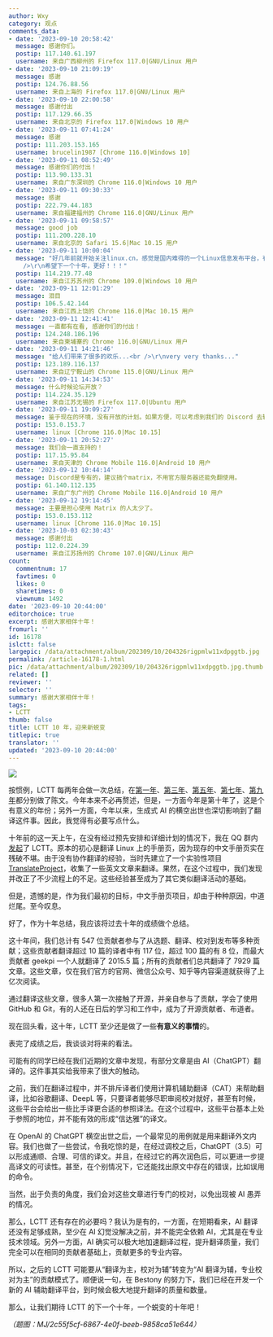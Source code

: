 ```yaml
---
author: Wxy
category: 观点
comments_data:
- date: '2023-09-10 20:58:42'
  message: 感谢你们。
  postip: 117.140.61.197
  username: 来自广西柳州的 Firefox 117.0|GNU/Linux 用户
- date: '2023-09-10 21:09:19'
  message: 感谢
  postip: 124.76.88.56
  username: 来自上海的 Firefox 117.0|GNU/Linux 用户
- date: '2023-09-10 22:00:58'
  message: 感谢付出
  postip: 117.129.66.35
  username: 来自北京的 Firefox 117.0|Windows 10 用户
- date: '2023-09-11 07:41:24'
  message: 感谢
  postip: 111.203.153.165
  username: brucelin1987 [Chrome 116.0|Windows 10]
- date: '2023-09-11 08:52:49'
  message: 感谢你们的付出！
  postip: 113.90.133.31
  username: 来自广东深圳的 Chrome 116.0|Windows 10 用户
- date: '2023-09-11 09:30:33'
  message: 感谢
  postip: 222.79.44.183
  username: 来自福建福州的 Chrome 116.0|GNU/Linux 用户
- date: '2023-09-11 09:58:57'
  message: good job
  postip: 111.200.228.10
  username: 来自北京的 Safari 15.6|Mac 10.15 用户
- date: '2023-09-11 10:00:04'
  message: "好几年前就开始关注linux.cn，感觉是国内难得的一个Linux信息发布平台，有行业新闻，有技术分享，很不错。最赞的是，一开始一篇文章下面几乎没有评论，到现在很多发布的文章下面有读者热情的讨论和分享；潜移默化中，增加了交流和群体归宿感。<br
    />\r\n希望下一个十年，更好！！！"
  postip: 114.219.77.48
  username: 来自江苏苏州的 Chrome 109.0|Windows 10 用户
- date: '2023-09-11 12:01:29'
  message: 泪目
  postip: 106.5.42.144
  username: 来自江西上饶的 Chrome 116.0|Mac 10.15 用户
- date: '2023-09-11 12:41:41'
  message: 一直都有在看, 感谢你们的付出！
  postip: 124.248.186.196
  username: 来自柬埔寨的 Chrome 116.0|GNU/Linux 用户
- date: '2023-09-11 14:21:46'
  message: "给人们带来了很多的欢乐...<br />\r\nvery very thanks..."
  postip: 123.189.116.137
  username: 来自辽宁鞍山的 Chrome 115.0|GNU/Linux 用户
- date: '2023-09-11 14:34:53'
  message: 什么时候论坛开放？
  postip: 114.224.35.129
  username: 来自江苏无锡的 Firefox 117.0|Ubuntu 用户
- date: '2023-09-11 19:09:27'
  message: 鉴于现在的环境，没有开放的计划。如果方便，可以考虑到我们的 Discord 去转转。
  postip: 153.0.153.7
  username: linux [Chrome 116.0|Mac 10.15]
- date: '2023-09-11 20:52:27'
  message: 我们会一直支持的！
  postip: 117.15.95.84
  username: 来自天津的 Chrome Mobile 116.0|Android 10 用户
- date: '2023-09-12 10:44:14'
  message: Discord是专有的，建议搞个matrix，不用官方服务器还能免翻使用。
  postip: 61.140.112.135
  username: 来自广东广州的 Chrome Mobile 116.0|Android 10 用户
- date: '2023-09-12 19:14:45'
  message: 主要是担心使用 Matrix 的人太少了。
  postip: 153.0.153.112
  username: linux [Chrome 116.0|Mac 10.15]
- date: '2023-10-03 02:30:43'
  message: 感谢付出
  postip: 112.0.224.39
  username: 来自江苏扬州的 Chrome 107.0|GNU/Linux 用户
count:
  commentnum: 17
  favtimes: 0
  likes: 0
  sharetimes: 0
  viewnum: 1492
date: '2023-09-10 20:44:00'
editorchoice: true
excerpt: 感谢大家相伴十年！
fromurl: ''
id: 16178
islctt: false
largepic: /data/attachment/album/202309/10/204326rigpmlw11xdpggtb.jpg
permalink: /article-16178-1.html
pic: /data/attachment/album/202309/10/204326rigpmlw11xdpggtb.jpg.thumb.jpg
related: []
reviewer: ''
selector: ''
summary: 感谢大家相伴十年！
tags:
- LCTT
thumb: false
title: LCTT 10 年，迎来新蜕变
titlepic: true
translator: ''
updated: '2023-09-10 20:44:00'
---
```


![](/data/attachment/album/202309/10/204326rigpmlw11xdpggtb.jpg)


按惯例，LCTT 每两年会做一次总结，在[第一年](/article-3784-1.html)、[第三年](/article-7757-1.html)、[第五年](/article-9999-1.html)、[第七年](/article-12600-1.html)、[第九年](/article-15017-1.html)都分别做了陈文。今年本来不必再赘述，但是，一方面今年是第十年了，这是个有意义的年份；另外一方面，今年以来，生成式 AI 的横空出世也深切影响到了翻译这件事。因此，我觉得有必要写点什么。


十年前的这一天上午，在没有经过预先安排和详细计划的情况下，我在 QQ 群内[发起](/article-1970-1.html)了 LCTT。原本的初心是翻译 Linux 上的手册页，因为现存的中文手册页实在残破不堪。由于没有协作翻译的经验，当时先建立了一个实验性项目 [TranslateProject](https://github.com/LCTT/TranslateProject/)，收集了一些英文文章来翻译。果然，在这个过程中，我们发现并改正了不少流程上的不足。这些经验甚至成为了其它类似翻译活动的基础。


但是，遗憾的是，作为我们最初的目标，中文手册页项目，却由于种种原因，中道烂尾。至今叹息。


好了，作为十年总结，我应该将过去十年的成绩做个总结。


这十年间，我们总计有 547 位贡献者参与了从选题、翻译、校对到发布等多种贡献；这些贡献者翻译超过 10 篇的译者中有 117 位，超过 100 篇的有 8 位，而最大贡献者 geekpi 一个人就翻译了 2015.5 篇；所有的贡献者们总共翻译了 7929 篇文章。这些文章，仅在我们官方的官网、微信公众号、知乎等内容渠道就获得了上亿次阅读。


通过翻译这些文章，很多人第一次接触了开源，并亲自参与了贡献，学会了使用 GitHub 和 Git，有的人还在日后的学习和工作中，成为了开源贡献者、布道者。


现在回头看，这十年，LCTT 至少还是做了一些**有意义的事情**的。


表完了成绩之后，我谈谈对将来的看法。


可能有的同学已经在我们近期的文章中发现，有部分文章是由 AI（ChatGPT）翻译的。这件事其实给我带来了很大的触动。


之前，我们在翻译过程中，并不排斥译者们使用计算机辅助翻译（CAT）来帮助翻译，比如谷歌翻译、DeepL 等，只要译者能够尽职审阅校对就好，甚至有时候，这些平台会给出一些比手译更合适的参照译法。在这个过程中，这些平台基本上处于参照的地位，并不能有效的形成“信达雅”的译文。


在 OpenAI 的 ChatGPT 横空出世之后，一个最常见的用例就是用来翻译外文内容。我们也做了一些尝试，令我吃惊的是，在经过调校之后，ChatGPT（3.5）可以形成通顺、合理、可信的译文。并且，在经过它的再次润色后，可以更进一步提高译文的可读性。甚至，在个别情况下，它还能找出原文中存在的错误，比如误用的命令。


当然，出于负责的角度，我们会对这些文章进行专门的校对，以免出现被 AI 愚弄的情况。


那么，LCTT 还有存在的必要吗？我认为是有的，一方面，在短期看来，AI 翻译还没有足够成熟，至少在 AI 幻觉没解决之前，并不能完全依赖 AI，尤其是在专业技术领域。另外一方面，AI 确实可以极大地加速翻译过程，提升翻译质量，我们完全可以在相同的贡献者基础上，贡献更多的专业内容。


所以，之后的 LCTT 可能要从“翻译为主，校对为辅”转变为“AI 翻译为辅，专业校对为主”的贡献模式了。顺便说一句，在 Bestony 的努力下，我们已经在开发一个新的 AI 辅助翻译平台，到时候会极大地提升翻译的质量和数量。


那么，让我们期待 LCTT 的下一个十年，一个蜕变的十年吧！


*（题图：MJ/2c55f5cf-6867-4e0f-beeb-9858ca51e644）*